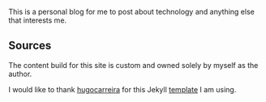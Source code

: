This is a personal blog for me to post about technology and anything else that interests me.

## Sources

The content build for this site is custom and owned solely by myself as the author.

I would like to thank [hugocarreira](http://github.com/hugocarreira) for this Jekyll [template](https://github.com/hugocarreira/jekyll-materializecss) I am using.

